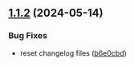 ## [1.1.2](https://github.com/affinidi/affinidi-tdk/compare/@affinidi-tdk/iam-client-v1.1.1...@affinidi-tdk/iam-client-v1.1.2) (2024-05-14)


### Bug Fixes

* reset changelog files ([b6e0cbd](https://github.com/affinidi/affinidi-tdk/commit/b6e0cbd9460596ef5141403cf10e90a8b3793b34))
